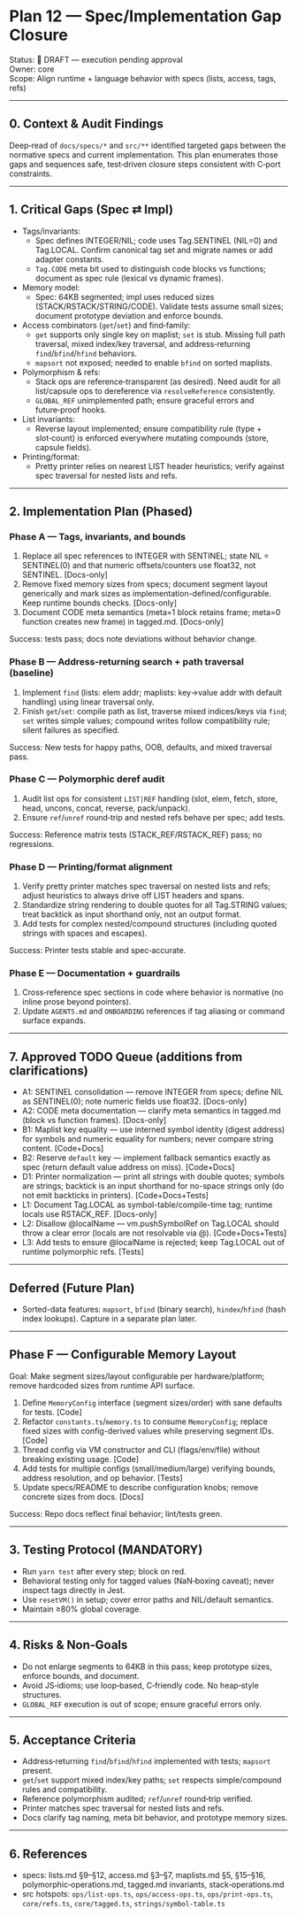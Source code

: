 # Plan 12 — Spec/Implementation Gap Closure

Status: 🚧 DRAFT — execution pending approval  
Owner: core  
Scope: Align runtime + language behavior with specs (lists, access, tags, refs)

---

## 0. Context & Audit Findings

Deep‑read of `docs/specs/*` and `src/**` identified targeted gaps between the normative specs and current implementation. This plan enumerates those gaps and sequences safe, test‑driven closure steps consistent with C‑port constraints.

---

## 1. Critical Gaps (Spec ⇄ Impl)

- Tags/invariants:
  - Spec defines INTEGER/NIL; code uses Tag.SENTINEL (NIL=0) and Tag.LOCAL. Confirm canonical tag set and migrate names or add adapter constants.
  - `Tag.CODE` meta bit used to distinguish code blocks vs functions; document as spec rule (lexical vs dynamic frames).
- Memory model:
  - Spec: 64KB segmented; impl uses reduced sizes (STACK/RSTACK/STRING/CODE). Validate tests assume small sizes; document prototype deviation and enforce bounds.
- Access combinators (`get`/`set`) and find‑family:
  - `get` supports only single key on maplist; `set` is stub. Missing full path traversal, mixed index/key traversal, and address‑returning `find`/`bfind`/`hfind` behaviors.
  - `mapsort` not exposed; needed to enable `bfind` on sorted maplists.
- Polymorphism & refs:
  - Stack ops are reference‑transparent (as desired). Need audit for all list/capsule ops to dereference via `resolveReference` consistently.
  - `GLOBAL_REF` unimplemented path; ensure graceful errors and future‑proof hooks.
- List invariants:
  - Reverse layout implemented; ensure compatibility rule (type + slot‑count) is enforced everywhere mutating compounds (store, capsule fields).
- Printing/format:
  - Pretty printer relies on nearest LIST header heuristics; verify against spec traversal for nested lists and refs.

---

## 2. Implementation Plan (Phased)

### Phase A — Tags, invariants, and bounds
1. Replace all spec references to INTEGER with SENTINEL; state NIL = SENTINEL(0) and that numeric offsets/counters use float32, not SENTINEL. [Docs-only]
2. Remove fixed memory sizes from specs; document segment layout generically and mark sizes as implementation-defined/configurable. Keep runtime bounds checks. [Docs-only]
3. Document CODE meta semantics (meta=1 block retains frame; meta=0 function creates new frame) in tagged.md. [Docs-only]

Success: tests pass; docs note deviations without behavior change.

### Phase B — Address‑returning search + path traversal (baseline)
1. Implement `find` (lists: elem addr; maplists: key→value addr with default handling) using linear traversal only.
2. Finish `get`/`set`: compile path as list, traverse mixed indices/keys via `find`; `set` writes simple values; compound writes follow compatibility rule; silent failures as specified.

Success: New tests for happy paths, OOB, defaults, and mixed traversal pass.

### Phase C — Polymorphic deref audit
1. Audit list ops for consistent `LIST|REF` handling (slot, elem, fetch, store, head, uncons, concat, reverse, pack/unpack).
2. Ensure `ref`/`unref` round‑trip and nested refs behave per spec; add tests.

Success: Reference matrix tests (STACK_REF/RSTACK_REF) pass; no regressions.

### Phase D — Printing/format alignment
1. Verify pretty printer matches spec traversal on nested lists and refs; adjust heuristics to always drive off LIST headers and spans.
2. Standardize string rendering to double quotes for all Tag.STRING values; treat backtick as input shorthand only, not an output format.
3. Add tests for complex nested/compound structures (including quoted strings with spaces and escapes).

Success: Printer tests stable and spec‑accurate.

### Phase E — Documentation + guardrails
1. Cross‑reference spec sections in code where behavior is normative (no inline prose beyond pointers).
2. Update `AGENTS.md` and `ONBOARDING` references if tag aliasing or command surface expands.

---

## 7. Approved TODO Queue (additions from clarifications)
- A1: SENTINEL consolidation — remove INTEGER from specs; define NIL as SENTINEL(0); note numeric fields use float32. [Docs-only]
- A2: CODE meta documentation — clarify meta semantics in tagged.md (block vs function frames). [Docs-only]
- B1: Maplist key equality — use interned symbol identity (digest address) for symbols and numeric equality for numbers; never compare string content. [Code+Docs]
- B2: Reserve `default` key — implement fallback semantics exactly as spec (return default value address on miss). [Code+Docs]
- D1: Printer normalization — print all strings with double quotes; symbols are strings; backtick is an input shorthand for no-space strings only (do not emit backticks in printers). [Code+Docs+Tests]
- L1: Document Tag.LOCAL as symbol-table/compile-time tag; runtime locals use RSTACK_REF. [Docs-only]
- L2: Disallow @localName — vm.pushSymbolRef on Tag.LOCAL should throw a clear error (locals are not resolvable via @). [Code+Docs+Tests]
- L3: Add tests to ensure @localName is rejected; keep Tag.LOCAL out of runtime polymorphic refs. [Tests]

---

## Deferred (Future Plan)
- Sorted-data features: `mapsort`, `bfind` (binary search), `hindex`/`hfind` (hash index lookups). Capture in a separate plan later.

---

## Phase F — Configurable Memory Layout
Goal: Make segment sizes/layout configurable per hardware/platform; remove hardcoded sizes from runtime API surface.

1. Define `MemoryConfig` interface (segment sizes/order) with sane defaults for tests. [Code]
2. Refactor `constants.ts`/`memory.ts` to consume `MemoryConfig`; replace fixed sizes with config-derived values while preserving segment IDs. [Code]
3. Thread config via VM constructor and CLI (flags/env/file) without breaking existing usage. [Code]
4. Add tests for multiple configs (small/medium/large) verifying bounds, address resolution, and op behavior. [Tests]
5. Update specs/README to describe configuration knobs; remove concrete sizes from docs. [Docs]

Success: Repo docs reflect final behavior; lint/tests green.

---

## 3. Testing Protocol (MANDATORY)
- Run `yarn test` after every step; block on red.
- Behavioral testing only for tagged values (NaN‑boxing caveat); never inspect tags directly in Jest.
- Use `resetVM()` in setup; cover error paths and NIL/default semantics.
- Maintain ≥80% global coverage.

---

## 4. Risks & Non‑Goals
- Do not enlarge segments to 64KB in this pass; keep prototype sizes, enforce bounds, and document.
- Avoid JS‑idioms; use loop‑based, C‑friendly code. No heap‑style structures.
- `GLOBAL_REF` execution is out of scope; ensure graceful errors only.

---

## 5. Acceptance Criteria
- Address‑returning `find`/`bfind`/`hfind` implemented with tests; `mapsort` present.
- `get`/`set` support mixed index/key paths; `set` respects simple/compound rules and compatibility.
- Reference polymorphism audited; `ref`/`unref` round‑trip verified.
- Printer matches spec traversal for nested lists and refs.
- Docs clarify tag naming, meta bit behavior, and prototype memory sizes.

---

## 6. References
- specs: lists.md §9–§12, access.md §3–§7, maplists.md §5, §15–§16, polymorphic‑operations.md, tagged.md invariants, stack‑operations.md
- src hotspots: `ops/list-ops.ts`, `ops/access-ops.ts`, `ops/print-ops.ts`, `core/refs.ts`, `core/tagged.ts`, `strings/symbol-table.ts`
